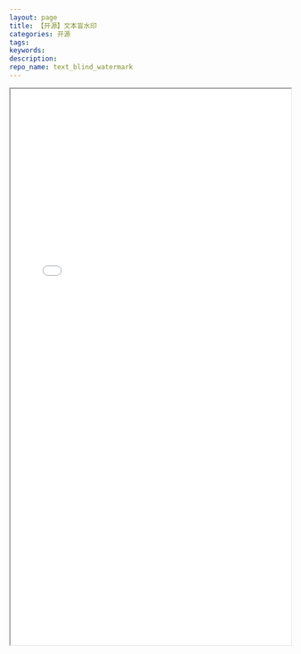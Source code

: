 ```yaml
---
layout: page
title: 【开源】文本盲水印
categories: 开源
tags:
keywords:
description:
repo_name: text_blind_watermark
---
```






<iframe src="/pictures_for_blog/app/text_watermark/v1.html" width="100%" height="1000em" marginwidth="10%"></iframe>
